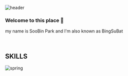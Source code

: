 ![header](https://capsule-render.vercel.app/api?text=𝑩𝒊𝒏𝒈𝑺𝒖𝑩𝒂𝒕&desc=𝒘𝒆𝒃%20𝒅𝒆𝒗𝒆𝒍𝒐𝒑𝒆𝒓%20𝒘𝒉𝒐%20𝒘𝒂𝒏𝒕𝒔%20𝒕𝒐%20𝒅𝒐%20𝒂%20𝒍𝒐𝒕%20𝒐𝒇%20𝒕𝒉𝒊𝒏𝒈𝒔&type=slice&animation=twinkling&height=200&color=timeGradient&section=header&fontColor=black&fontSize=50&fontAlign=77&fontAlignY=5&rotate=13&descSize=20&descAlign=70&descAlignY=41)

### Welcome to this place 👋
my name is SooBin Park and I'm also known as BingSuBat

<br />

## SKILLS
![spring](https://img.shields.io/badge/spring-green?style=flat-square&logo=Spring&logoColor=white)



<!--
**BingSuBat/BingSubat** is a ✨ _special_ ✨ repository because its `README.md` (this file) appears on your GitHub profile.

Here are some ideas to get you started:

- 🔭 I’m currently working on ...
- 🌱 I’m currently learning ...
- 👯 I’m looking to collaborate on ...
- 🤔 I’m looking for help with ...
- 💬 Ask me about ...
- 📫 How to reach me: ...
- 😄 Pronouns: ...
- ⚡ Fun fact: ...
-->
